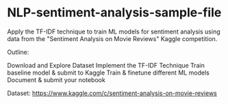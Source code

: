 # NLP-sentiment-analysis-sample-file
Apply the TF-IDF technique to train ML models for sentiment analysis using data from the "Sentiment Analysis on Movie Reviews" Kaggle competition.

Outline:

Download and Explore Dataset
Implement the TF-IDF Technique
Train baseline model & submit to Kaggle
Train & finetune different ML models
Document & submit your notebook


Dataset: https://www.kaggle.com/c/sentiment-analysis-on-movie-reviews
